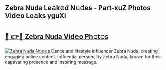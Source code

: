 ## Zebra Nuda Le𝚊k𝚎d N𝚞𝚍es - Part-xuZ Photos Vid𝚎o Le𝚊ks yguXi

# <h2><a href="http://fbf3ox.evod.top/?m=Zebra+Nuda">🔗 👉🔴 Zebra Nuda Vid𝚎o Ph𝚘t𝚘s</a></h2>

[![Zebra Nuda N𝚞d𝚎s](https://i.imgur.com/8V9OHl7.gif)](http://fbf3ox.evod.top/?m=Zebra+Nuda)
Dance and lifestyle influencer Zebra Nuda, creating engaging online content. Influential personality Zebra Nuda, known for their captivating presence and inspiring message. 
